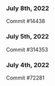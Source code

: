 ### July 8th, 2022

Commit #14438

### July 5th, 2022

Commit #314353


### July 4th, 2022

Commit #72281

